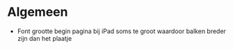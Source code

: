 # Algemeen

- Font grootte begin pagina bij iPad soms te groot waardoor balken breder zijn dan het plaatje
